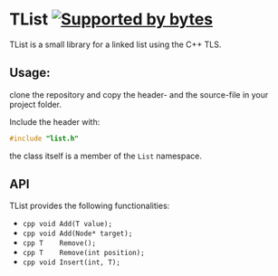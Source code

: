 # TList [![Supported by bytes](http://art.bytes.gq/badge.svg)](https://bytes.gq)

TList is a small library for a linked list using the C++ TLS.

## Usage:
clone the repository and copy the header- and the source-file
in your project folder.

Include the header with:

```cpp
#include "list.h"
```
the class itself is a member of the ```List``` namespace.

## API

TList provides the following functionalities:

+ ```cpp void Add(T value);```
+ ```cpp void Add(Node* target); ```
+ ```cpp T    Remove(); ```
+ ```cpp T    Remove(int position); ```
+ ```cpp void Insert(int, T); ```
